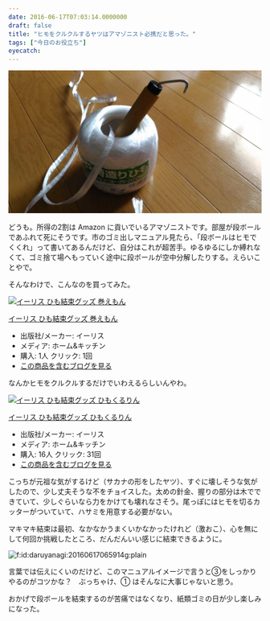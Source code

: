```yaml
---
date: 2016-06-17T07:03:14.0000000
draft: false
title: "ヒモをクルクルするヤツはアマゾニスト必携だと思った。"
tags: ["今日のお役立ち"]
eyecatch: 
---
```

<p><span itemscope itemtype="http://schema.org/Photograph"><img src="20160617064703.jpg" alt="f:id:daruyanagi:20160617064703j:plain" title="f:id:daruyanagi:20160617064703j:plain" class="hatena-fotolife" itemprop="image"></span></p><p>どうも。所得の2割は Amazon に貢いでいるアマゾニストです。部屋が段ボールであふれて死にそうです。市のゴミ出しマニュアル見たら、「段ボールはヒモでくくれ」って書いてあるんだけど、自分はこれが超苦手。ゆるゆるにしか縛れなくて、ゴミ捨て場へもっていく途中に段ボールが空中分解したりする。えらいことやで。</p><p>そんなわけで、こんなのを買ってみた。</p><p><div class="hatena-asin-detail"><a href="http://www.amazon.co.jp/exec/obidos/ASIN/B006Q54U86/bestylesnet-22/"><img src="http://ecx.images-amazon.com/images/I/31Ma5s9NoCL._SL160_.jpg" class="hatena-asin-detail-image" alt="イーリス ひも結束グッズ 巻えもん" title="イーリス ひも結束グッズ 巻えもん"></a><div class="hatena-asin-detail-info"><p class="hatena-asin-detail-title"><a href="http://www.amazon.co.jp/exec/obidos/ASIN/B006Q54U86/bestylesnet-22/">イーリス ひも結束グッズ 巻えもん</a></p><ul><li><span class="hatena-asin-detail-label">出版社/メーカー:</span> イーリス</li><li><span class="hatena-asin-detail-label">メディア:</span> ホーム&キッチン</li><li><span class="hatena-asin-detail-label">購入</span>: 1人 <span class="hatena-asin-detail-label">クリック</span>: 1回</li><li><a href="http://d.hatena.ne.jp/asin/B006Q54U86/bestylesnet-22" target="_blank">この商品を含むブログを見る</a></li></ul></div><div class="hatena-asin-detail-foot"></div></div></p><p>なんかヒモをクルクルするだけでいわえるらしいんやわ。</p><p><div class="hatena-asin-detail"><a href="http://www.amazon.co.jp/exec/obidos/ASIN/B003EJGUE4/bestylesnet-22/"><img src="http://d.hatena.ne.jp/images/hatena_aws.gif" class="hatena-asin-detail-image" alt="イーリス ひも結束グッズ ひもくるりん" title="イーリス ひも結束グッズ ひもくるりん"></a><div class="hatena-asin-detail-info"><p class="hatena-asin-detail-title"><a href="http://www.amazon.co.jp/exec/obidos/ASIN/B003EJGUE4/bestylesnet-22/">イーリス ひも結束グッズ ひもくるりん</a></p><ul><li><span class="hatena-asin-detail-label">出版社/メーカー:</span> イーリス</li><li><span class="hatena-asin-detail-label">メディア:</span> ホーム&キッチン</li><li><span class="hatena-asin-detail-label">購入</span>: 16人 <span class="hatena-asin-detail-label">クリック</span>: 31回</li><li><a href="http://d.hatena.ne.jp/asin/B003EJGUE4/bestylesnet-22" target="_blank">この商品を含むブログを見る</a></li></ul></div><div class="hatena-asin-detail-foot"></div></div></p><p>こっちが元祖な気がするけど（サカナの形をしたヤツ）、すぐに壊しそうな気がしたので、少し丈夫そうな不をチョイスした。太めの針金、握りの部分は木でできていて、少しぐらいなら力をかけても壊れなさそう。尾っぽにはヒモを切るカッターがついていて、ハサミを用意する必要がない。</p><p>マキマキ結束は最初、なかなかうまくいかなかったけれど（激おこ）、心を無にして何回か挑戦したところ、だんだんいい感じに結束できるように。</p><p><span itemscope itemtype="http://schema.org/Photograph"><img src="https://cdn-ak.f.st-hatena.com/images/fotolife/d/daruyanagi/20160617/20160617065914.gif" alt="f:id:daruyanagi:20160617065914g:plain" title="f:id:daruyanagi:20160617065914g:plain" class="hatena-fotolife" itemprop="image"></span></p><p>言葉では伝えにくいのだけど、このマニュアルイメージで言うと③をしっかりやるのがコツかな？　ぶっちゃけ、① はそんなに大事じゃないと思う。</p><p>おかげで段ボールを結束するのが苦痛ではなくなり、紙類ゴミの日が少し楽しみになった。</p>
